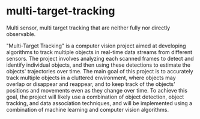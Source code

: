 # multi-target-tracking
Multi sensor, multi target tracking that are neither fully nor directly observable.

"Multi-Target Tracking" is a computer vision project aimed at developing algorithms to track multiple objects in real-time data streams from different sensors. The project involves analyzing each scanned frames to detect and identify individual objects, and then using these detections to estimate the objects' trajectories over time. The main goal of this project is to accurately track multiple objects in a cluttered environment, where objects may overlap or disappear and reappear, and to keep track of the objects' positions and movements even as they change over time. To achieve this goal, the project will likely use a combination of object detection, object tracking, and data association techniques, and will be implemented using a combination of machine learning and computer vision algorithms.
